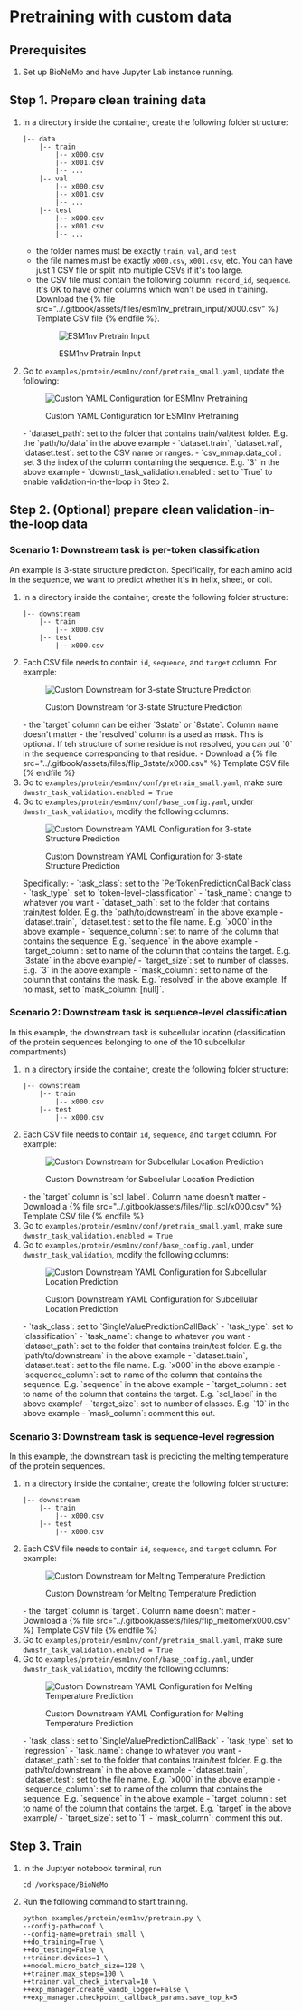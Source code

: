 # Pretraining with custom data

## Prerequisites
1. Set up BioNeMo and have Jupyter Lab instance running.  


## Step 1. Prepare clean training data

1. In a directory inside the container, create the following folder structure: 
    ```
    |-- data
        |-- train
            |-- x000.csv
            |-- x001.csv
            |-- ...
        |-- val
            |-- x000.csv
            |-- x001.csv
            |-- ...
        |-- test
            |-- x000.csv
            |-- x001.csv
            |-- ...
    ```
    - the folder names must be exactly `train`, `val`, and `test`
    - the file names must be exactly `x000.csv`, `x001.csv`, etc. You can have just 1 CSV file or split into multiple CSVs if it's too large. 
    - the CSV file must contain the following column: `record_id`, `sequence`. It's OK to have other columns which won't be used in training.  Download the {% file src="../.gitbook/assets/files/esm1nv_pretrain_input/x000.csv" %} Template CSV file {% endfile %}.
        <figure><img src="../.gitbook/assets/images/esm1-pretrain-input.jpg" alt="ESM1nv Pretrain Input"><figcaption><p>ESM1nv Pretrain Input</p></figcaption></figure>
2. Go to `examples/protein/esm1nv/conf/pretrain_small.yaml`, update the following: 
    <figure><img src="../.gitbook/assets/images/esm1-pretrain-custom-yaml.jpg" alt="Custom YAML Configuration for ESM1nv Pretraining"><figcaption><p>Custom YAML Configuration for ESM1nv Pretraining</p></figcaption></figure>
    - `dataset_path`: set to the folder that contains train/val/test folder. E.g. the `path/to/data` in the above example
    - `dataset.train`, `dataset.val`, `dataset.test`: set to the CSV name or ranges. 
    - `csv_mmap.data_col`: set 3 the index of the column containing the sequence. E.g. `3` in the above example
    - `downstr_task_validation.enabled`: set to `True` to enable validation-in-the-loop in Step 2. 

## Step 2. (Optional) prepare clean validation-in-the-loop data


### Scenario 1: Downstream task is per-token classification

An example is 3-state structure prediction. Specifically, for each amino acid in the sequence, we want to predict whether it's in helix, sheet, or coil.

1. In a directory inside the container, create the following folder structure: 
    ```
    |-- downstream
        |-- train
            |-- x000.csv
        |-- test
            |-- x000.csv
    ```
2. Each CSV file needs to contain `id`, `sequence`, and `target` column. For example: 
    <figure><img src="../.gitbook/assets/images/esm1-pretrain-custom-downstream.jpg" alt="Custom Downstream for 3-state Structure Prediction"><figcaption><p>Custom Downstream for 3-state Structure Prediction</p></figcaption></figure>
        - the `target` column can be either `3state` or `8state`. Column name doesn't matter
        - the `resolved` column is a used as mask. This is optional. If teh structure of some residue is not resolved, you can put `0` in the sequence corresponding to that residue.
        - Download a {% file src="../.gitbook/assets/files/flip_3state/x000.csv" %} Template CSV file {% endfile %}
3. Go to `examples/protein/esm1nv/conf/pretrain_small.yaml`, make sure `dwnstr_task_validation.enabled = True` 
4. Go to `examples/protein/esm1nv/conf/base_config.yaml`, under `dwnstr_task_validation`, modify the following columns:
    <figure><img src="../.gitbook/assets/images/esm1-pretrain-custom-downstream-yaml.jpg" alt="Custom Downstream YAML Configuration for 3-state Structure Prediction"><figcaption><p>Custom Downstream YAML Configuration for 3-state Structure Prediction</p></figcaption></figure>
        Specifically: 
            - `task_class`: set to the `PerTokenPredictionCallBack`class
            - `task_type`: set to `token-level-classification`
            - `task_name`: change to whatever you want
            - `dataset_path`: set to the folder that contains train/test folder. E.g. the `path/to/downstream` in the above example
            - `dataset.train`, `dataset.test`: set to the file name. E.g. `x000` in the above example
            - `sequence_column`: set to name of the column that contains the sequence. E.g. `sequence` in the above example
            - `target_column`: set to name of the column that contains the target. E.g. `3state` in the above example/ 
            - `target_size`: set to number of classes. E.g. `3` in the above example
            - `mask_column`: set to name of the column that contains the mask. E.g. `resolved` in the above example. If no mask, set to `mask_column: [null]`. 

### Scenario 2: Downstream task is sequence-level classification
In this example, the downstream task is subcellular location (classification of the protein sequences belonging to one of the 10 subcellular compartments)

1. In a directory inside the container, create the following folder structure: 
    ```
    |-- downstream
        |-- train
            |-- x000.csv
        |-- test
            |-- x000.csv
    ```
2. Each CSV file needs to contain `id`, `sequence`, and `target` column. For example: 
    <figure><img src="../.gitbook/assets/images/esm1-pretrain-custom-downstream-classification.jpg" alt="Custom Downstream for Subcellular Location Prediction"><figcaption><p>Custom Downstream for Subcellular Location Prediction</p></figcaption></figure>
    - the `target` column is `scl_label`. Column name doesn't matter
    - Download a {% file src="../.gitbook/assets/files/flip_scl/x000.csv" %} Template CSV file {% endfile %}
3. Go to `examples/protein/esm1nv/conf/pretrain_small.yaml`, make sure `dwnstr_task_validation.enabled = True` 
4. Go to `examples/protein/esm1nv/conf/base_config.yaml`, under `dwnstr_task_validation`, modify the following columns:
    <figure><img src="../.gitbook/assets/images/esm1-pretrain-custom-downstream-yaml-classification.jpg" alt="Custom Downstream YAML Configuration for Subcellular Location Prediction"><figcaption><p>Custom Downstream YAML Configuration for Subcellular Location Prediction</p></figcaption></figure>
    - `task_class`: set to `SingleValuePredictionCallBack`
    - `task_type`: set to `classification`
    - `task_name`: change to whatever you want
    - `dataset_path`: set to the folder that contains train/test folder. E.g. the `path/to/downstream` in the above example
    - `dataset.train`, `dataset.test`: set to the file name. E.g. `x000` in the above example
    - `sequence_column`: set to name of the column that contains the sequence. E.g. `sequence` in the above example
    - `target_column`: set to name of the column that contains the target. E.g. `scl_label` in the above example/
    - `target_size`: set to number of classes. E.g. `10` in the above example
    - `mask_column`: comment this out. 

### Scenario 3: Downstream task is sequence-level regression
In this example, the downstream task is predicting the melting temperature of the protein sequences.
1. In a directory inside the container, create the following folder structure: 
    ```
    |-- downstream
        |-- train
            |-- x000.csv
        |-- test
            |-- x000.csv
    ```
2. Each CSV file needs to contain `id`, `sequence`, and `target` column. For example:
    <figure><img src="../.gitbook/assets/images/esm1-pretrain-custom-downstream-regression.jpg" alt="Custom Downstream for Melting Temperature Prediction"><figcaption><p>Custom Downstream for Melting Temperature Prediction</p></figcaption></figure>
    - the `target` column is `target`. Column name doesn't matter
    - Download a {% file src="../.gitbook/assets/files/flip_meltome/x000.csv" %} Template CSV file {% endfile %}
3. Go to `examples/protein/esm1nv/conf/pretrain_small.yaml`, make sure `dwnstr_task_validation.enabled = True`
4. Go to `examples/protein/esm1nv/conf/base_config.yaml`, under `dwnstr_task_validation`, modify the following columns:
    <figure><img src="../.gitbook/assets/images/esm1-pretrain-custom-downstream-yaml-regression.jpg" alt="Custom Downstream YAML Configuration for Melting Temperature Prediction"><figcaption><p>Custom Downstream YAML Configuration for Melting Temperature Prediction</p></figcaption></figure>
    - `task_class`: set to `SingleValuePredictionCallBack`
    - `task_type`: set to `regression`
    - `task_name`: change to whatever you want
    - `dataset_path`: set to the folder that contains train/test folder. E.g. the `path/to/downstream` in the above example
    - `dataset.train`, `dataset.test`: set to the file name. E.g. `x000` in the above example
    - `sequence_column`: set to name of the column that contains the sequence. E.g. `sequence` in the above example
    - `target_column`: set to name of the column that contains the target. E.g. `target` in the above example/
    - `target_size`: set to `1`
    - `mask_column`: comment this out. 


## Step 3. Train
1. In the Juptyer notebook terminal, run
    ```shell
    cd /workspace/BioNeMo
    ```
2. Run the following command to start training. 
    ```shell
    python examples/protein/esm1nv/pretrain.py \
    --config-path=conf \
    --config-name=pretrain_small \
    ++do_training=True \
    ++do_testing=False \
    ++trainer.devices=1 \
    ++model.micro_batch_size=128 \
    ++trainer.max_steps=100 \
    ++trainer.val_check_interval=10 \
    ++exp_manager.create_wandb_logger=False \
    ++exp_manager.checkpoint_callback_params.save_top_k=5
    ````
